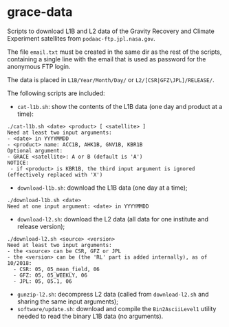 # grace-data

Scripts to download L1B and L2 data of the Gravity Recovery and Climate Experiment satellites from `podaac-ftp.jpl.nasa.gov`.

The file `email.txt` must be created in the same dir as the rest of the scripts, containing a single line with the email that is used as password for the anonymous FTP login.

The data is placed in `L1B/Year/Month/Day/` or `L2/[CSR|GFZ\JPL]/RELEASE/`.

The following scripts are included:
- `cat-l1b.sh`: show the contents of the L1B data (one day and product at a time):
```
./cat-l1b.sh <date> <product> [ <satellite> ]
Need at least two input arguments:
- <date> in YYYYMMDD
- <product> name: ACC1B, AHK1B, GNV1B, KBR1B
Optional argument:
- GRACE <satellite>: A or B (default is 'A')
NOTICE:
 - if <product> is KBR1B, the third input argument is ignored (effectively replaced with 'X')
 ``` 
- `download-l1b.sh`: download the L1B data (one day at a time);
```
./download-l1b.sh <date>
Need at one input argument: <date> in YYYYMMDD
```
- `download-l2.sh`: download the L2 data (all data for one institute and release version);
```
./download-l2.sh <source> <version>
Need at least two input arguments:
- the <source> can be CSR, GFZ or JPL
- the <version> can be (the 'RL' part is added internally), as of 10/2018:
  - CSR: 05, 05_mean_field, 06
  - GFZ: 05, 05_WEEKLY, 06
  - JPL: 05, 05.1, 06
```
- `gunzip-l2.sh`: decompress L2 data (called from `download-l2.sh` and sharing the same input arguments);
- `software/update.sh`: download and compile the `Bin2AsciiLevel1` utility needed to read the binary L1B data (no arguments).
